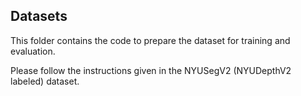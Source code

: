 ## Datasets


This folder contains the code to prepare the dataset for training and 
evaluation. 

Please follow the instructions given in the NYUSegV2 (NYUDepthV2 labeled) dataset.